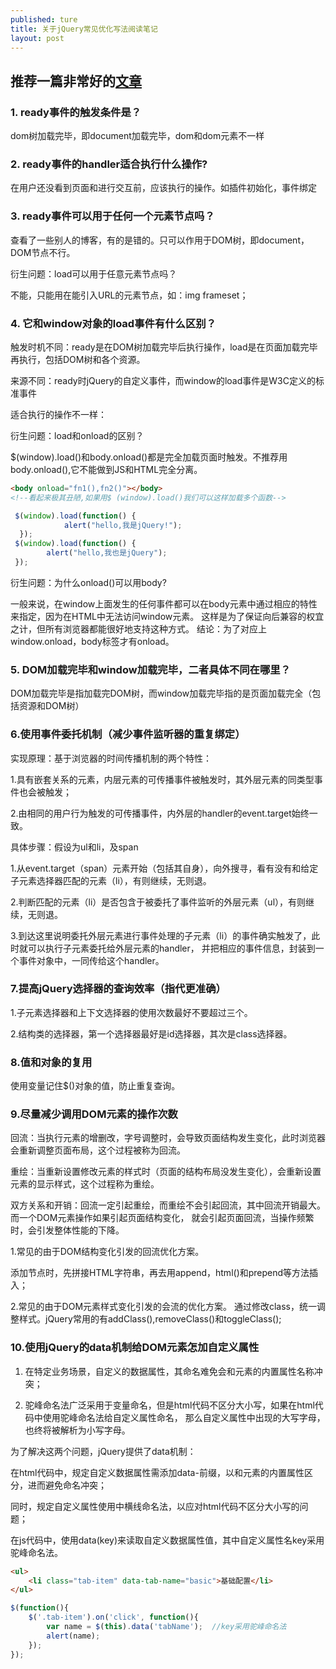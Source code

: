 ```yaml
---
published: ture
title: 关于jQuery常见优化写法阅读笔记
layout: post
---
```


## 推荐一篇非常好的[文章](https://mp.weixin.qq.com/s?__biz=MzU5NzEwMDQyNA==&mid=2247483704&idx=1&sn=4c7c76969248f4debacbedc5b48398f4&chksm=fe59d3dfc92e5ac96a6bae93d602fc208840af61617c6ff4977e15ecf3245ce4b6e8d7ba6c7e&mpshare=1&scene=22&srcid=0626gpZgt2jWBVexebE9Pvo9#rd)



### 1. ready事件的触发条件是？


dom树加载完毕，即document加载完毕，dom和dom元素不一样



### 2. ready事件的handler适合执行什么操作?


在用户还没看到页面和进行交互前，应该执行的操作。如插件初始化，事件绑定



### 3. ready事件可以用于任何一个元素节点吗？


查看了一些别人的博客，有的是错的。只可以作用于DOM树，即document，DOM节点不行。


衍生问题：load可以用于任意元素节点吗？

不能，只能用在能引入URL的元素节点，如：img frameset；



### 4. 它和window对象的load事件有什么区别？


 触发时机不同：ready是在DOM树加载完毕后执行操作，load是在页面加载完毕再执行，包括DOM树和各个资源。

 来源不同：ready时jQuery的自定义事件，而window的load事件是W3C定义的标准事件

 适合执行的操作不一样：


衍生问题：load和onload的区别？

$(window).load()和body.onload()都是完全加载页面时触发。不推荐用body.onload(),它不能做到JS和HTML完全分离。


```html
<body onload="fn1(),fn2()"></body>
<!--看起来极其丑陋,如果用$ (window).load()我们可以这样加载多个函数-->
```

```javascript
 $(window).load(function() {
            alert("hello,我是jQuery!");
  });
 $(window).load(function() {
        alert("hello,我也是jQuery");
 });
```


衍生问题：为什么onload()可以用body?

一般来说，在window上面发生的任何事件都可以在body元素中通过相应的特性来指定，因为在HTML中无法访问window元素。
这样是为了保证向后兼容的权宜之计，但所有浏览器都能很好地支持这种方式。
结论：为了对应上window.onload，body标签才有onload。



### 5. DOM加载完毕和window加载完毕，二者具体不同在哪里？


DOM加载完毕是指加载完DOM树，而window加载完毕指的是页面加载完全（包括资源和DOM树）



### 6.使用事件委托机制（减少事件监听器的重复绑定）


实现原理：基于浏览器的时间传播机制的两个特性：

1.具有嵌套关系的元素，内层元素的可传播事件被触发时，其外层元素的同类型事件也会被触发；

2.由相同的用户行为触发的可传播事件，内外层的handler的event.target始终一致。


具体步骤：假设为ul和li，及span

1.从event.target（span）元素开始（包括其自身），向外搜寻，看有没有和给定子元素选择器匹配的元素（li），有则继续，无则退。

2.判断匹配的元素（li）是否包含于被委托了事件监听的外层元素（ul），有则继续，无则退。

3.到达这里说明委托外层元素进行事件处理的子元素（li）的事件确实触发了，此时就可以执行子元素委托给外层元素的handler，
并把相应的事件信息，封装到一个事件对象中，一同传给这个handler。



### 7.提高jQuery选择器的查询效率（指代更准确）


1.子元素选择器和上下文选择器的使用次数最好不要超过三个。

2.结构类的选择器，第一个选择器最好是id选择器，其次是class选择器。



### 8.值和对象的复用


使用变量记住$()对象的值，防止重复查询。



### 9.尽量减少调用DOM元素的操作次数


回流：当执行元素的增删改，字号调整时，会导致页面结构发生变化，此时浏览器会重新调整页面布局，这个过程被称为回流。

重绘：当重新设置修改元素的样式时（页面的结构布局没发生变化），会重新设置元素的显示样式，这个过程称为重绘。

双方关系和开销：回流一定引起重绘，而重绘不会引起回流，其中回流开销最大。而一个DOM元素操作如果引起页面结构变化，
就会引起页面回流，当操作频繁时，会引发整体性能的下降。



1.常见的由于DOM结构变化引发的回流优化方案。

添加节点时，先拼接HTML字符串，再去用append，html()和prepend等方法插入；

2.常见的由于DOM元素样式变化引发的会流的优化方案。
通过修改class，统一调整样式。jQuery常用的有addClass(),removeClass()和toggleClass();



### 10.使用jQuery的data机制给DOM元素怎加自定义属性


1. 在特定业务场景，自定义的数据属性，其命名难免会和元素的内置属性名称冲突；

2. 驼峰命名法广泛采用于变量命名，但是html代码不区分大小写，如果在html代码中使用驼峰命名法给自定义属性命名，
那么自定义属性中出现的大写字母，也终将被解析为小写字母。


为了解决这两个问题，jQuery提供了data机制：

在html代码中，规定自定义数据属性需添加data-前缀，以和元素的内置属性区分，进而避免命名冲突；

同时，规定自定义属性使用中横线命名法，以应对html代码不区分大小写的问题；

在js代码中，使用data(key)来读取自定义数据属性值，其中自定义属性名key采用驼峰命名法。


```html
<ul>
	<li class="tab-item" data-tab-name="basic">基础配置</li>
</ul>
```

```javascript
$(function(){
	$('.tab-item').on('click', function(){
		var name = $(this).data('tabName');  //key采用驼峰命名法
		alert(name);
	});
});
```

